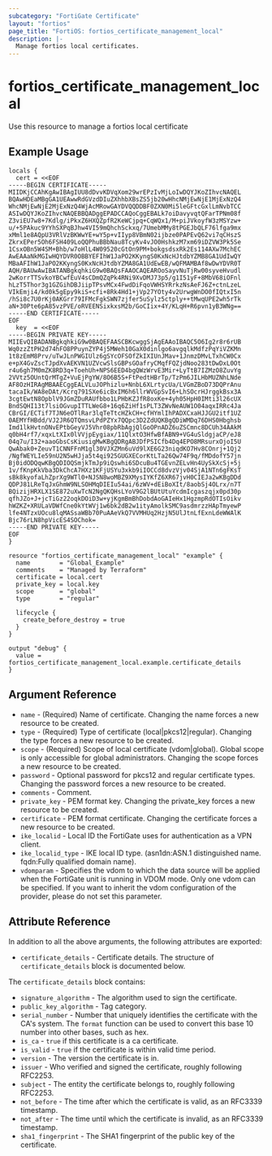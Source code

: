 ```yaml
---
subcategory: "FortiGate Certificate"
layout: "fortios"
page_title: "FortiOS: fortios_certificate_management_local"
description: |-
  Manage fortios local certificates.
---
```


# fortios_certificate_management_local
Use this resource to manage a fortios local certificate

## Example Usage

```hcl
locals {
  cert = <<EOF
-----BEGIN CERTIFICATE-----
MIIDKjCCAhKgAwIBAgIUU8dDvvKDVqXom29wrEPzIvMjLoIwDQYJKoZIhvcNAQEL
BQAwHDEaMBgGA1UEAwwRdGVzdDIuZXhhbXBsZS5jb20wHhcNMjEwNjE1MjExNzQ4
WhcNMjEwNjE2MjExNzQ4WjAcMRowGAYDVQQDDBF0ZXN0Mi5leGFtcGxlLmNvbTCC
ASIwDQYJKoZIhvcNAQEBBQADggEPADCCAQoCggEBALk7oiDavyvqtQFarTPNm08f
Z3viEU7w8+7Kdlg/iPkxZ6HXQZpfR2KeWCjpq+CqWQx1/M+piJVkoyfW3zMSYzw+
u/+5PAkuc9YYhSXPqBJhw4VI59mQhchSckxq/7UmebMMy8tPGEJbQLF76lfga9mx
xMml1e8AQpU3VRlVzBKWwYE+wY5p+vIIyp8VBmN02ijbze0PAPEvQ62vi7qCHszS
ZkrxEPer5Oh6FSH409LoQQPhuBBbNau8TcyKv4vJO0HshkzM7xm69iDZVW3Pk5Se
1CsxOBn5W4SM+Bhb/w7oHlL4W09520cGtOn9PM+bokgsdsxRk2Es114AXw7MchEC
AwEAAaNkMGIwHQYDVR0OBBYEFIhW1JaPO2KKyngS0KxNcHJtdbYZMB8GA1UdIwQY
MBaAFIhW1JaPO2KKyngS0KxNcHJtdbYZMA8GA1UdEwEB/wQFMAMBAf8wDwYDVR0T
AQH/BAUwAwIBATANBgkqhkiG9w0BAQsFAAOCAQEAROoSayvNuTjRw00syveHvudl
2wKorrTTSvkoYBCwfEuV4sCDmQZqPk4RNi9XvDMJ73p5/g1I51yF+8MbV68iOFnl
hLzT5Thor3g1GZGihDBJiipTPsvMCx4FwdDiFqoVWHSYRrkzNsAeFJ6Z+ctnLzeL
VIkEmji4/kd0k5gEpy9kiS+cfi+8Rk4Hd1+jVp27YOty4v2UrwgWnDO0fIQtxI5n
/hSi8c7U0rKj0AKGrr79IFMcFgkSWN7zjfer5uSylz5ctply++tMwqUPE2wh5rTk
aN+30Pte6pA85vzPVE/oRVEENSixkxsM2b/GoCIix+4Y/KLqH+R6pvn1yB3WNg==
-----END CERTIFICATE-----
EOF
  key  = <<EOF
-----BEGIN PRIVATE KEY-----
MIIEvQIBADANBgkqhkiG9w0BAQEFAASCBKcwggSjAgEAAoIBAQC5O6Ig2r8r6rUB
Wq0zzZtPH2d74hFO8PPuynZYP4j5MWeh10GaX0dinlgo6avgqlkMdfzPqYiVZKMn
1t8zEmM8Prv/uTwJLnPWGIUlz6gSYcOFSOfZkIXIUnJMav+1JnmzDMvLTxhCW0Cx
e+pX4GvZscTJpdXvAEKVN1UZVcwSlsGBPsGOafryCMqfFQZjdNoo283tDwDxL0Ot
r4u6gh7M0mZK8RD3q+ToehUh+NPS6EED4bgQWzWrvE3Mir+LyTtB7IZMzO8ZuvYg
2VVtz5OUntQrMTgZ+VuEjPgYW/8O6B5S+FtPedtHBrTp/TzPm6JILHbMUZNhLNde
AF8OzHIRAgMBAAECggEALVLuJOPhizlu+NnbL6XLrtycUa/LVGmZBoD73DQPrAnu
tacaIk/WA8eDAt/Kcrq791SXe6icBxIM6h6llrWVGpSvI6+LhSOcrHJrggkBsx3A
3cgtEwtN8OpblV9JGmZDuRAUfbbo1LPHbKZJfR8oxKe+4yh05HpH0IMti3l26cUX
BndSQHI13t7lsiOGvupITTLWeG8+16q6ZiHf1sPLT3ZWvNeAUW1O04aqxIRRc4Ja
CBrGI/ECTif7TJN6eOTlRar3lqTeTtcHZkCH+cfHYmlIhPADXCxaHJJGU2itf1UZ
0AEMYfHBdd/VJ2JR6QTQmsvLPdPZYx7QQpc3D2ZdUQKBgQDiWMDq76DHS0Hbghsb
Imd1lkHvtnONvEPtbGeyVJ5Vhr08pbRbAgjQlGoOPnADZ6uZSCmnc8DCUh34AAkM
q0bH4rf7/xqxLtXIx0lVVjpEygiax/11QlxtO3HfwBfABN9+VG4uSldgjaCP/eJ8
04q7u/I32+aaoGbsCsKiusigMwKBgQDRgABJDfPSICfb4Dq4EPO8MRsurxOjoI5U
QwAbak0+ZeuvT1CNNFFnM1gl30VJXZMn6uVd9lXE6G23niqdKO7Hv8COnrj+1Qj2
/NgfWEYLIe59nU2N5wHJja5t4qi925GUGXECorKtLTa26Qw74F9q/fMDdofY57jn
Bj0idODQqwKBgQDIOQSmjkTmJp9iQswhi6SDcuBu4TGEvnZELvHn4UySkXcSj+5j
1v/fKnpKkVba3DkChcA7HXz1KFjUSYu3xkb9iIOCCd8dvzVjv04SjA1NTn6gFKsT
sBk8kyofaLhZprXg9WTl0+NJSN8woMBZ9XMysIYKfZ6XR67jvH0CIEJa2wKBgDDd
QDPJ81LReTqJxGhmW9NLSOHMqDIEIu54ai/6zWV+dEiBoXIt/8aobSj4OLrx/n7T
BQizijHRXLX1SE872uXwTcN2NgQKQHsLYoV9G2lBUtUtuYcdmIcgaszqjx0pd30p
qfhJZo+J+jcTiGz22oqkDOiD3w+yjKgmBmBhDobdAoGAIeHx1HgzmpRdOTIsOikv
hWZKZ+XRULaVDWfCne0kYtWVj1w6bk2dB2w1ityAmolkSMC9asdmrzzHApTmyewP
lfe4NTzxUOcu8lqMASsaWBb70PuAAeVkQ7VVMHUq2HzjN5UlJtnLfExnLdeWWAlK
Bjc76rLN8hpVicES4SOChok=
-----END PRIVATE KEY-----
EOF
}

resource "fortios_certificate_management_local" "example" {
  name        = "Global_Example"
  comments    = "Managed by Terraform"
  certificate = local.cert
  private_key = local.key
  scope       = "global"
  type        = "regular"

  lifecycle {
    create_before_destroy = true
  }
}

output "debug" {
  value = fortios_certificate_management_local.example.certificate_details
}
```

## Argument Reference

* `name` - (Required) Name of certificate. Changing the name forces a new resource to be created.
* `type` - (Required) Type of certificate (local|pkcs12|regular). Changing the type forces a new resource to be created.
* `scope` - (Required) Scope of local certificate (vdom|global). Global scope is only accessible for global administrators. Changing the scope forces a new resource to be created.
* `password` - Optional password for pkcs12 and regular certificate types. Changing the password forces a new resource to be created.
* `comments` - Comment.
* `private_key` - PEM format key. Changing the private_key forces a new resource to be created.
* `certificate` - PEM format certificate. Changing the certificate forces a new resource to be created.
* `ike_localid` - Local ID the FortiGate uses for authentication as a VPN client.
* `ike_localid_type` - IKE local ID type. (asn1dn:ASN.1 distinguished name. fqdn:Fully qualified domain name).
* `vdomparam` - Specifies the vdom to which the data source will be applied when the FortiGate unit is running in VDOM mode. Only one vdom can be specified. If you want to inherit the vdom configuration of the provider, please do not set this parameter.


## Attribute Reference

In addition to all the above arguments, the following attributes are exported:

* `certificate_details` - Certificate details. The structure of `certificate_details` block is documented below.

The `certificate_details` block contains:

* `signature_algorithm` - The algorithm used to sign the certificate.
* `public_key_algorithm` - Tag category.
* `serial_number` - Number that uniquely identifies the certificate with the CA's system. The `format`
    function can be used to convert this base 10 number into other bases, such as hex.
* `is_ca` - `true` if this certificate is a ca certificate.
* `is_valid` - `true` if the certificate is within valid time period.
* `version` - The version the certificate is in.
* `issuer` - Who verified and signed the certificate, roughly following RFC2253.
* `subject` - The entity the certificate belongs to, roughly following RFC2253.
* `not_before` - The time after which the certificate is valid, as an RFC3339 timestamp.
* `not_after` - The time until which the certificate is invalid, as an RFC3339 timestamp.
* `sha1_fingerprint` - The SHA1 fingerprint of the public key of the certificate.
